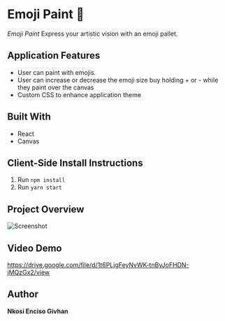# Emoji Paint 🎨

*Emoji Paint* Express your artistic vision with an emoji pallet.

## Application Features
- User can paint with emojis.
- User can increase or decrease the emoji size buy holding + or - while they paint over  the canvas
- Custom CSS to enhance application theme

## Built With
- React
- Canvas

## Client-Side Install Instructions
1. Run `npm install`
2. Run `yarn start`

## Project Overview

![Screenshot](https://res.cloudinary.com/kos2kos/image/upload/v1544485706/emojiPaint.png)

## Video Demo
https://drive.google.com/file/d/1t6PLjgFeyNvWK-tnByJoFHDN-jMQzGx2/view

## Author
**Nkosi Enciso Givhan**
